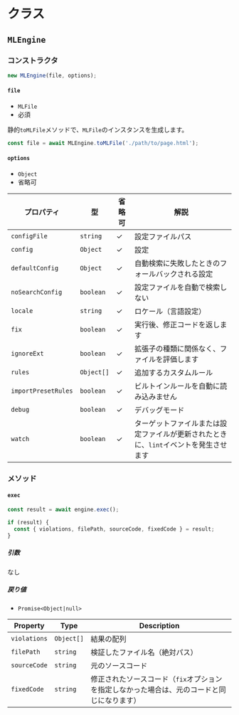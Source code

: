 # クラス

## `MLEngine`

### コンストラクタ

```js
new MLEngine(file, options);
```

#### `file`

- `MLFile`
- 必須

静的`toMLFile`メソッドで、`MLFile`のインスタンスを生成します。

```js
const file = await MLEngine.toMLFile('./path/to/page.html');
```

#### `options`

- `Object`
- 省略可

| プロパティ          | 型         | 省略可 | 解説                                                                                 |
| ------------------- | ---------- | ------ | ------------------------------------------------------------------------------------ |
| `configFile`        | `string`   | ✓      | 設定ファイルパス                                                                     |
| `config`            | `Object`   | ✓      | 設定                                                                                 |
| `defaultConfig`     | `Object`   | ✓      | 自動検索に失敗したときのフォールバックされる設定                                     |
| `noSearchConfig`    | `boolean`  | ✓      | 設定ファイルを自動で検索しない                                                       |
| `locale`            | `string`   | ✓      | ロケール（言語設定）                                                                 |
| `fix`               | `boolean`  | ✓      | 実行後、修正コードを返します                                                         |
| `ignoreExt`         | `boolean`  | ✓      | 拡張子の種類に関係なく、ファイルを評価します                                         |
| `rules`             | `Object[]` | ✓      | 追加するカスタムルール                                                               |
| `importPresetRules` | `boolean`  | ✓      | ビルトインルールを自動に読み込みません                                               |
| `debug`             | `boolean`  | ✓      | デバッグモード                                                                       |
| `watch`             | `boolean`  | ✓      | ターゲットファイルまたは設定ファイルが更新されたときに、`lint`イベントを発生させます |

### メソッド

#### `exec`

```js
const result = await engine.exec();

if (result) {
  const { violations, filePath, sourceCode, fixedCode } = result;
}
```

##### 引数

<!-- textlint-disable ja-technical-writing/ja-no-mixed-period -->

なし

<!-- textlint-enable ja-technical-writing/ja-no-mixed-period -->

##### 戻り値

- `Promise<Object|null>`

| Property     | Type       | Description                                                                                 |
| ------------ | ---------- | ------------------------------------------------------------------------------------------- |
| `violations` | `Object[]` | 結果の配列                                                                                  |
| `filePath`   | `string`   | 検証したファイル名（絶対パス）                                                              |
| `sourceCode` | `string`   | 元のソースコード                                                                            |
| `fixedCode`  | `string`   | 修正されたソースコード（`fix`オプションを指定しなかった場合は、元のコードと同じになります） |

